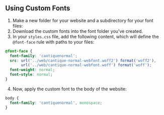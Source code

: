 ## Using Custom Fonts

1. Make a new folder for your website and a subdirectory for your font files:
2. Download the custom fonts into the font folder you've created.
3. In your `styles.css` file, add the following content, which will define the `@font-face` rule with paths to your files:

```css
@font-face {
  font-family: 'cantiquenormal';
  src: url('../web/cantique-normal-webfont.woff2') format('woff2'),
       url('../web/cantique-normal-webfont.woff') format('woff');
  font-weight: normal;
  font-style: normal;
}
```

4. Now, apply the custom font to the body of the website:

```css
body {
  font-family: 'cantiquenormal', monospace;
}
```